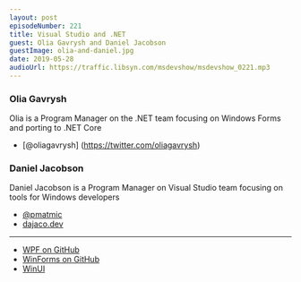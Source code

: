 ```yaml
---
layout: post
episodeNumber: 221
title: Visual Studio and .NET
guest: Olia Gavrysh and Daniel Jacobson
guestImage: olia-and-daniel.jpg
date: 2019-05-28
audioUrl: https://traffic.libsyn.com/msdevshow/msdevshow_0221.mp3
--- 
```


### Olia Gavrysh

Olia is a Program Manager on the .NET team focusing on Windows Forms and porting to .NET Core 

 - [@oliagavrysh] (https://twitter.com/oliagavrysh)

### Daniel Jacobson

Daniel Jacobson is a Program Manager on Visual Studio team focusing on tools for Windows developers

 - [@pmatmic](https://twitter.com/pmatmic)
 - [dajaco.dev](https://www.dajaco.dev/)

 -----------------------------

 - [WPF on GitHub](https://github.com/dotnet/wpf)
 - [WinForms on GitHub](https://github.com/dotnet/winforms)
 - [WinUI](http://aka.ms/winUI)